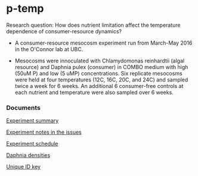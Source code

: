 # p-temp

Research question: How does nutrient limitation affect the temperature dependence of consumer-resource dynamics?

 - A consumer-resource mesocosm experiment run from March-May 2016 in the O'Connor lab at UBC.

 - Mesocosms were innoculated with Chlamydomonas reinhardtii (algal resource) and Daphnia pulex (consumer) in COMBO medium with high (50uM P) and low (5 uMP) concentrations. Six replicate mesocosms were held at four temperatures (12C, 16C, 20C, and 24C) and sampled twice a week for 6 weeks. An additional 6 consumer-free controls at each nutrient and temperature were also sampled over 6 weeks.

### Documents

[Experiment summary](https://docs.google.com/document/d/1JIvn3PInJuZ5pRlHiCSZ0audXD4rKHxSTBp070k7Eb4/edit)


[Experiment notes in the issues](https://github.com/JoeyBernhardt/p-temp/issues)


[Experiment schedule](https://docs.google.com/spreadsheets/d/1N39WazSOI1MwCgxlQtFRjEsyxo3v4xB1Cw4YITfxUd8/edit?usp=sharing)


[Daphnia densities](https://docs.google.com/spreadsheets/d/1mHnTu4rFilGZHkr_A5TG2oz9oiLXAwwxwwIC2sG8hk8/edit?usp=sharing)


[Unique ID key](https://docs.google.com/spreadsheets/d/1VI5I_3JtJC2vc0bWRiJs1pzNv4acn9raWgH449TgLos/edit?usp=sharing)



